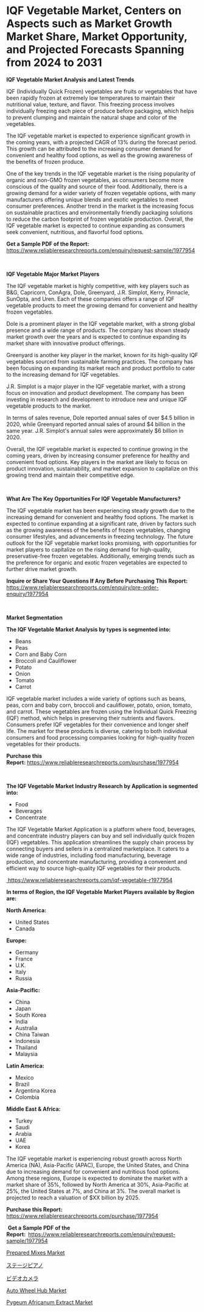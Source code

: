 <p><h1>IQF Vegetable Market, Centers on Aspects such as Market Growth Market Share, Market Opportunity, and Projected Forecasts Spanning from 2024 to 2031</h1></p><p><strong>IQF Vegetable Market Analysis and Latest Trends</strong></p>
<p><p>IQF (Individually Quick Frozen) vegetables are fruits or vegetables that have been rapidly frozen at extremely low temperatures to maintain their nutritional value, texture, and flavor. This freezing process involves individually freezing each piece of produce before packaging, which helps to prevent clumping and maintain the natural shape and color of the vegetables. </p><p>The IQF vegetable market is expected to experience significant growth in the coming years, with a projected CAGR of 13% during the forecast period. This growth can be attributed to the increasing consumer demand for convenient and healthy food options, as well as the growing awareness of the benefits of frozen produce. </p><p>One of the key trends in the IQF vegetable market is the rising popularity of organic and non-GMO frozen vegetables, as consumers become more conscious of the quality and source of their food. Additionally, there is a growing demand for a wider variety of frozen vegetable options, with many manufacturers offering unique blends and exotic vegetables to meet consumer preferences. Another trend in the market is the increasing focus on sustainable practices and environmentally friendly packaging solutions to reduce the carbon footprint of frozen vegetable production. Overall, the IQF vegetable market is expected to continue expanding as consumers seek convenient, nutritious, and flavorful food options.</p></p>
<p><strong>Get a Sample PDF of the Report:&nbsp;</strong> <a href="https://www.reliableresearchreports.com/enquiry/request-sample/1977954">https://www.reliableresearchreports.com/enquiry/request-sample/1977954</a></p>
<p>&nbsp;</p>
<p><strong>IQF Vegetable Major Market Players</strong></p>
<p><p>The IQF vegetable market is highly competitive, with key players such as B&G, Capricorn, ConAgra, Dole, Greenyard, J.R. Simplot, Kerry, Pinnacle, SunOpta, and Uren. Each of these companies offers a range of IQF vegetable products to meet the growing demand for convenient and healthy frozen vegetables.</p><p>Dole is a prominent player in the IQF vegetable market, with a strong global presence and a wide range of products. The company has shown steady market growth over the years and is expected to continue expanding its market share with innovative product offerings.</p><p>Greenyard is another key player in the market, known for its high-quality IQF vegetables sourced from sustainable farming practices. The company has been focusing on expanding its market reach and product portfolio to cater to the increasing demand for IQF vegetables.</p><p>J.R. Simplot is a major player in the IQF vegetable market, with a strong focus on innovation and product development. The company has been investing in research and development to introduce new and unique IQF vegetable products to the market.</p><p>In terms of sales revenue, Dole reported annual sales of over $4.5 billion in 2020, while Greenyard reported annual sales of around $4 billion in the same year. J.R. Simplot's annual sales were approximately $6 billion in 2020.</p><p>Overall, the IQF vegetable market is expected to continue growing in the coming years, driven by increasing consumer preference for healthy and convenient food options. Key players in the market are likely to focus on product innovation, sustainability, and market expansion to capitalize on this growing trend and maintain their competitive edge.</p></p>
<p>&nbsp;</p>
<p><strong>What Are The Key Opportunities For IQF Vegetable Manufacturers?</strong></p>
<p><p>The IQF vegetable market has been experiencing steady growth due to the increasing demand for convenient and healthy food options. The market is expected to continue expanding at a significant rate, driven by factors such as the growing awareness of the benefits of frozen vegetables, changing consumer lifestyles, and advancements in freezing technology. The future outlook for the IQF vegetable market looks promising, with opportunities for market players to capitalize on the rising demand for high-quality, preservative-free frozen vegetables. Additionally, emerging trends such as the preference for organic and exotic frozen vegetables are expected to further drive market growth.</p></p>
<p><strong>Inquire or Share Your Questions If Any Before Purchasing This Report:</strong> <a href="https://www.reliableresearchreports.com/enquiry/pre-order-enquiry/1977954">https://www.reliableresearchreports.com/enquiry/pre-order-enquiry/1977954</a></p>
<p>&nbsp;</p>
<p><strong>Market Segmentation</strong></p>
<p><strong>The IQF Vegetable Market Analysis by types is segmented into:</strong></p>
<p><ul><li>Beans</li><li>Peas</li><li>Corn and Baby Corn</li><li>Broccoli and Cauliflower</li><li>Potato</li><li>Onion</li><li>Tomato</li><li>Carrot</li></ul></p>
<p><p>IQF vegetable market includes a wide variety of options such as beans, peas, corn and baby corn, broccoli and cauliflower, potato, onion, tomato, and carrot. These vegetables are frozen using the Individual Quick Freezing (IQF) method, which helps in preserving their nutrients and flavors. Consumers prefer IQF vegetables for their convenience and longer shelf life. The market for these products is diverse, catering to both individual consumers and food processing companies looking for high-quality frozen vegetables for their products.</p></p>
<p><strong>Purchase this Report:&nbsp;</strong><a href="https://www.reliableresearchreports.com/purchase/1977954">https://www.reliableresearchreports.com/purchase/1977954</a></p>
<p>&nbsp;</p>
<p><strong>The IQF Vegetable Market Industry Research by Application is segmented into:</strong></p>
<p><ul><li>Food</li><li>Beverages</li><li>Concentrate</li></ul></p>
<p><p>The IQF Vegetable Market Application is a platform where food, beverages, and concentrate industry players can buy and sell individually quick frozen (IQF) vegetables. This application streamlines the supply chain process by connecting buyers and sellers in a centralized marketplace. It caters to a wide range of industries, including food manufacturing, beverage production, and concentrate manufacturing, providing a convenient and efficient way to source high-quality IQF vegetables for their products.</p></p>
<p><a href="https://www.reliableresearchreports.com/iqf-vegetable-r1977954">&nbsp;https://www.reliableresearchreports.com/iqf-vegetable-r1977954</a></p>
<p><strong>In terms of Region, the IQF Vegetable Market Players available by Region are:</strong></p>
<p>
    <p> <strong> North America: </strong>
        <ul>
            <li>United States</li>
            <li>Canada</li>
        </ul>
        </p> 
    <p> <strong> Europe: </strong>
        <ul>
            <li>Germany</li>
            <li>France</li>
            <li>U.K.</li>
            <li>Italy</li>
            <li>Russia</li>
        </ul>
        </p> 
    <p> <strong> Asia-Pacific: </strong>
        <ul>
            <li>China</li>
            <li>Japan</li>
            <li>South Korea</li>
            <li>India</li>
            <li>Australia</li>
            <li>China Taiwan</li>
            <li>Indonesia</li>
            <li>Thailand</li>
            <li>Malaysia</li>
        </ul>
        </p> 
    <p> <strong> Latin America: </strong>
        <ul>
            <li>Mexico</li>
            <li>Brazil</li>
            <li>Argentina Korea</li>
            <li>Colombia</li>
        </ul>
        </p> 
    <p> <strong> Middle East & Africa: </strong>
        <ul>
            <li>Turkey</li>
            <li>Saudi</li>
            <li>Arabia</li>
            <li>UAE</li>
            <li>Korea</li>
        </ul>
    </p>
    </p>
<p><p>The IQF vegetable market is experiencing robust growth across North America (NA), Asia-Pacific (APAC), Europe, the United States, and China due to increasing demand for convenient and nutritious food options. Among these regions, Europe is expected to dominate the market with a market share of 35%, followed by North America at 30%, Asia-Pacific at 25%, the United States at 7%, and China at 3%. The overall market is projected to reach a valuation of $XX billion by 2025.</p></p>
<p><strong>Purchase this Report: </strong><a href="https://www.reliableresearchreports.com/purchase/1977954">https://www.reliableresearchreports.com/purchase/1977954</a></p>
<p>&nbsp;<strong>Get a Sample PDF of the Report:&nbsp;&nbsp;</strong><a href="https://www.reliableresearchreports.com/enquiry/request-sample/1977954">https://www.reliableresearchreports.com/enquiry/request-sample/1977954</a></p>
<p><strong></strong></p>
<p><p><a href="https://github.com/seekum/Market-Research-Report-List-2/blob/main/prepared-mixes-market.md">Prepared Mixes Market</a></p><p><a href="https://github.com/mreklxf44233/Market-Research-Report-List-1/blob/main/477334918422.md">ステージピアノ</a></p><p><a href="https://github.com/cbigkbh02719/Market-Research-Report-List-1/blob/main/126295018423.md">ビデオカメラ</a></p><p><a href="https://issuu.com/reportprime-2/docs/auto-wheel-hub-market-size-2030.pptx">Auto Wheel Hub Market</a></p><p><a href="https://github.com/timeliteaut/Market-Research-Report-List-2/blob/main/pygeum-africanum-extract-market.md">Pygeum Africanum Extract Market</a></p></p>